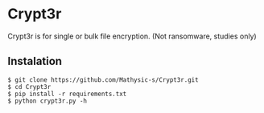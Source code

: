 # Crypt3r
Crypt3r is for single or bulk file encryption. (Not ransomware, studies only)

## Instalation
```$ git clone https://github.com/Mathysic-s/Crypt3r.git```<br />
```$ cd Crypt3r``` <br />
```$ pip install -r requirements.txt``` <br />
```$ python crypt3r.py -h``` <br />
